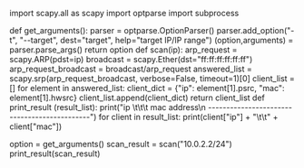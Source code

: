  import scapy.all as scapy
import optparse
import subprocess

def get_arguments():
     parser = optparse.OptionParser()
     parser.add_option("-t", "--target", dest="target", help="target IP/IP range")
     (option,arguments) = parser.parse_args()
     return option
def scan(ip):
     arp_request = scapy.ARP(pdst=ip)
     broadcast = scapy.Ether(dst="ff:ff:ff:ff:ff:ff")
     arp_request_broadcast = broadcast/arp_request
     answered_list = scapy.srp(arp_request_broadcast, verbose=False, timeout=1)[0]
     client_list = []
     for element in answered_list:
          client_dict = {"ip": element[1].psrc, "mac":  element[1].hwsrc}
          client_list.append(client_dict)
     return client_list
def print_result (result_list):
     print("ip \t\t\t mac address\n ---------------------------------------------")
     for client in result_list:
          print(client["ip"] + "\t\t" + client["mac"])

option = get_arguments()
scan_result = scan("10.0.2.2/24")
print_result(scan_result)

